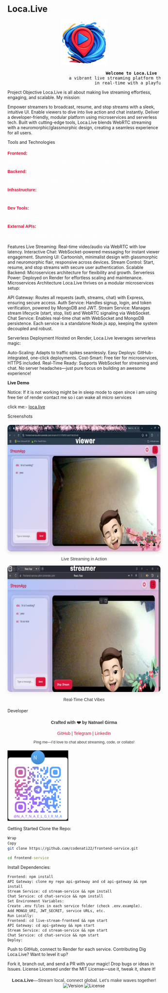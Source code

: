 # Loca.Live

<div align="center">
  <img src="./src/assets/logo.png" alt="Loca.Live Logo" width="150" height="150" />
</div>

<pre align="center">
                                     <strong>Welcome to Loca.Live</strong>
                        a vibrant live streaming platform that connects creators and viewers
                                  in real-time with a playful, modern twist!
</pre>

Project Objective
Loca.Live is all about making live streaming effortless, engaging, and scalable. My mission:

Empower streamers to broadcast, resume, and stop streams with a sleek, intuitive UI.
Enable viewers to dive into live action and chat instantly.
Deliver a developer-friendly, modular platform using microservices and serverless tech.
Built with cutting-edge tools, Loca.Live blends WebRTC streaming with a neuromorphic/glassmorphic design, creating a seamless experience for all users.

Tools and Technologies

<div style="font-family: Arial, sans-serif; color: #333; margin: 20px 0;"> <ul style="list-style: none; padding: 0;"> <li style="margin-bottom: 10px;"> <strong style="color: #dc143c;">Frontend:</strong> <p style="color:rgb(255, 255, 255);">React, Axios, CSS (Glassmorphism & Neuromorphism), WebRTC </p></li> <li style="margin-bottom: 10px;"> <strong style="color: #dc143c;">Backend:</strong><p style="color:rgb(255, 255, 255);"> Node.js, Express, MongoDB, Mongoose, WebSocket (ws) </p></li> <li style="margin-bottom: 10px;"> <strong style="color: #dc143c;">Infrastructure:</strong><p style="color:rgb(255, 255, 255);"> Render (Serverless), Microservices (API Gateway, Auth, Stream, Chat) </p></li> <li style="margin-bottom: 10px;"> <strong style="color: #dc143c;">Dev Tools:</strong><p style="color:rgb(255, 255, 255);"> Git, GitHub, npm, ESLint, VS Code </p></li> <li style="margin-bottom: 10px;"> <strong style="color: #dc143c;">External APIs:</strong><p style="color:rgb(255, 255, 255);"> STUN/TURN (Google STUN, OpenRelay TURN) </p></li> </ul> </div>
Features
Live Streaming: Real-time video/audio via WebRTC with low latency.
Interactive Chat: WebSocket-powered messaging for instant viewer engagement.
Stunning UI: Cartoonish, minimalist design with glassmorphic and neuromorphic flair, responsive across devices.
Stream Control: Start, resume, and stop streams with secure user authentication.
Scalable Backend: Microservices architecture for flexibility and growth.
Serverless Power: Deployed on Render for effortless scaling and maintenance.
Microservices Architecture
Loca.Live thrives on a modular microservices setup:

API Gateway: Routes all requests (auth, streams, chat) with Express, ensuring secure access.
Auth Service: Handles signup, login, and token verification, powered by MongoDB and JWT.
Stream Service: Manages stream lifecycle (start, stop, list) and WebRTC signaling via WebSocket.
Chat Service: Enables real-time chat with WebSocket and MongoDB persistence.
Each service is a standalone Node.js app, keeping the system decoupled and robust.

Serverless Deployment
Hosted on Render, Loca.Live leverages serverless magic:

Auto-Scaling: Adapts to traffic spikes seamlessly.
Easy Deploys: GitHub-integrated, one-click deployments.
Cost-Smart: Free tier for microservices, HTTPS included.
Real-Time Ready: Supports WebSocket for streaming and chat.
No server headaches—just pure focus on building an awesome experience!

<b>Live Demo</b>

<p>Notice: If it is not working might be in sleep mode to open since i am using free tier of render contact me so i can wake all micro services</p>
click me:<span>-</span>
<a href="https://frontend-service-ykmr.onrender.com/">loca.live</a>

Screenshots

<div style="gap: 20px; margin: 20px 0;"> <div style="text-align: center;"> <img src="./src/assets/snapshot1.jpg" alt="Sample Snapshot 1" style="width: 1024px; height: 415px; border-radius: 10px; box-shadow: 0 4px 12px rgba(186, 183, 183, 0.47);" /> <p style="font-family: Arial, sans-serif; color: #333; font-size: 1em;">Live Streaming in Action</p> </div> <div style="text-align: center;"> <img src="./src/assets/snapshot2.jpg" alt="Sample Snapshot 2" style="width: 1024px; height: 415px; border-radius: 10px; box-shadow: 0 4px 12px rgba(232, 224, 224, 0.66);" /> <p style="font-family: Arial, sans-serif; color: #333; font-size: 1em;">Real-Time Chat Vibes</p> </div> </div>

Developer

<div style="font-family: Arial, sans-serif; color: #333; text-align: center; margin: 20px 0;"> <p><strong>Crafted with ❤️ by Natnael Girma</strong></p> <p> <a href="https://github.com/codenati22" style="color: #dc143c; text-decoration: none;">GitHub</a> | <a href="https://t.me/n_a_t_n_a_e_l_g_i_r_m_a" style="color: #dc143c; text-decoration: none;">Telegram</a> | <a href="https://www.linkedin.com/in/natnael-girma-707a1a326?utm_source=share&utm_campaign=share_via&utm_content=profile&utm_medium=android_app" style="color: #dc143c; text-decoration: none;">LinkedIn</a> </p> <p style="font-size: 0.9em;">Ping me—I’d love to chat about streaming, code, or collabs!</p> </div>
<img style="text-align: center;" src="./src/assets/image.png" width="200" alt="Telegram QR Code"></a>

Getting Started
Clone the Repo:

```bash
Wrap
Copy
git clone https://github.com/codenati22/frontend-service.git
```

```cmd
cd frontend-service
```

Install Dependencies:

```
Frontend: npm install
API Gateway: clone my repo api-gateway and cd api-gateway && npm install
Stream Service: cd stream-service && npm install
Chat Service: cd chat-service && npm install
Set Environment Variables:
Create .env files in each service folder (check .env.example).
Add MONGO_URI, JWT_SECRET, service URLs, etc.
Run Locally:
Frontend: cd live-stream-frontend && npm start
API Gateway: cd api-gateway && npm start
Stream Service: cd stream-service && npm start
Chat Service: cd chat-service && npm start
Deploy:
```

Push to GitHub, connect to Render for each service.
Contributing
Dig Loca.Live? Want to level it up?

Fork it, branch out, and send a PR with your magic!
Drop bugs or ideas in Issues.
License
Licensed under the MIT License—use it, tweak it, share it!

<div style="text-align: center; font-family: Arial, sans-serif; color: #333; font-size: 1.1em; margin-top: 20px;"> <strong>Loca.Live</strong>—Stream local, connect global. Let’s make waves together! </div>

<div align="center">
  <img src="https://img.shields.io/badge/Version-1.0.0-blue" alt="Version" />
  <img src="https://img.shields.io/badge/License-MIT-green" alt="License" />
</div>

